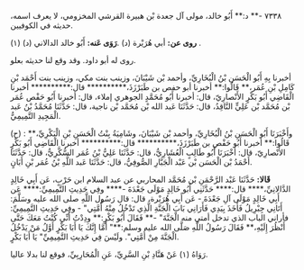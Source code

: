 ٧٣٣٨ -** د:** أَبُو خالد، مولى آل جعدة بْن هبيرة القرشي المخزومي، لا يعرف اسمه، حديثه في الكوفيين.

**روى عن:** أبي هُرَيْرة (د) .**رَوَى عَنه:** أَبُو خالد الدالاني (د) (١) .

روى له أبو داود. وقد وقع لنا حديثه بعلو.

أخبرنا بِهِ أَبُو الْحَسَنِ بْنُ الْبُخَارِيِّ، وأحمد بْن شَيْبَانَ، وزينب بنت مكي، وزينب بنت أَحْمَد بْنِ كَامِلِ بْنِ عُمَر،** قَالُوا:** أخبرنا أبو حفص بن طَبَرْزَذَ،********** قال:********** أخبرنا الْقَاضِي أَبُو بَكْرٍ الأَنْصارِيّ، قال: أخبرنا أَبُو مُحَمَّدٍ الجوهري إملاء، قال: أخبرنا أَبُو حَفْص عُمَر بْن مُحَمَّد بْن عَلِيٍّ النَّاقِدُ، قال: حَدَّثَنَا عَبد الله بْن مُحَمَّد بْن ناجية، قال: حَدَّثَنَا مُحَمَّدُ بْنُ عَبد الْمَجِيدِ التَّمِيمِيُّ.

(ح) : وأَخْبَرَنَا أَبُو الْحَسَنِ بْنُ الْبُخَارِيِّ، وأحمد بْن شَيْبَانَ، وشَامِيَةُ بِنْتُ الْحَسَنِ بْنِ الْبَكْرِيِّ،** قَالُوا:** أخبرنا أَبُو حَفْصِ بن طَبَرْزَذَ،********** قال:********** أخبرنا الْقَاضِي أَبُو بَكْرٍ الأَنْصارِيّ، قال: أَخْبَرَنَا أَبُو طَالِبٍ الْعُشَارِيُّ، قال: حَدَّثَنَا عَلِيُّ بْنُ عُمَر السُّكَّرِيُّ، قال: حَدَّثَنَا أَحْمَدُ بْن الْحَسَن بْن عَبْد الْجَبَّارِ الصُّوفِيُّ، قال: حَدَّثَنَا عَبد اللَّهِ بْنُ عُمَر بْنِ أَبَانٍ.

**قَالا:** حَدَّثَنَا عَبْد الرَّحْمَنِ بْن مُحَمَّد المحاربي عن عبد السلام ابن حَرْبٍ، عَن أَبِي خَالِدٍ الدَّالانِيِّ،**** قال:**** حَدَّثَنِي أَبُو خَالِدٍ مَوْلَى جَعْدَةَ -**** وفِي حَدِيثِ التَّمِيمِيِّ:**** عَن أَبِي خَالِدٍ مَوْلَى آلِ جَعْدَةَ - عَن أَبِي هُرَيْرة، قال: قال رَسُول اللَّهِ صلى الله عليه وسَلَّمَ: أَتَانِي جِبْرِيلُ فَأَخَذَ بِيَدِي فَأَرَانِي بَابَ الْجَنَّةِ الَّذِي تَدْخُلُ مِنْهُ أُمَّتِي" - وفِي حَدِيثِ التَّمِيمِيِّ: فأراني الباب الذي تدخل أمتي منه الْجَنَّةَ" -** فَقَالَ أَبُو بَكْرٍ:** ودِدْتُ أَنِّي كُنْتُ مَعَكَ حَتَّى أَنْظُرَ إِلَيْهِ،** فَقَالَ رَسُولُ اللَّهِ صَلَّى الله عليه وسلم:**" أَمَّا إِنَّكَ يَا أَبَا بَكْرٍ أَوَّلُ مَنْ يَدْخُلُ الْجَنَّةَ مِنْ أُمَّتِي". ولَيْسَ فِي حَدِيثِ التَّمِيمِيِّ" يَا أَبَا بَكْرٍ.

رَوَاهُ (١) عَنْ هَنَّادِ بْنِ السَّرِيِّ، عَنِ الْمُحَارِبِيِّ، فوقع لنا بدلا عاليا.